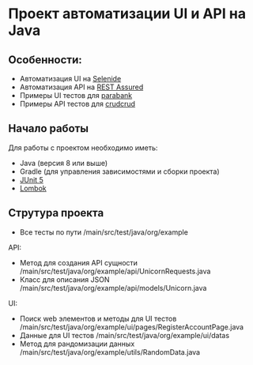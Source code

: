 # Проект автоматизации UI и API на Java

## Особенности:

- Автоматизация UI на [Selenide](https://selenide.org/documentation.html)
- Автоматизация API на [REST Assured](https://rest-assured.io/)
- Примеры UI тестов для [parabank](https://parabank.parasoft.com/)
- Примеры API тестов для [crudcrud](https://crudcrud.com/)

## Начало работы

Для работы с проектом необходимо иметь:

- Java (версия 8 или выше)
- Gradle (для управления зависимостями и сборки проекта)
- [JUnit 5](https://junit.org/junit5/)
- [Lombok](https://projectlombok.org/)


## Струтура проекта

- Все тесты по пути /main/src/test/java/org/example

API: 
- Метод для создания API сущности /main/src/test/java/org/example/api/UnicornRequests.java
- Класс для описания JSON /main/src/test/java/org/example/api/models/Unicorn.java

UI:
- Поиск web элементов и методы для UI тестов /main/src/test/java/org/example/ui/pages/RegisterAccountPage.java
- Данные для UI тестов /main/src/test/java/org/example/ui/datas
- Метод для рандомизации данных /main/src/test/java/org/example/utils/RandomData.java
